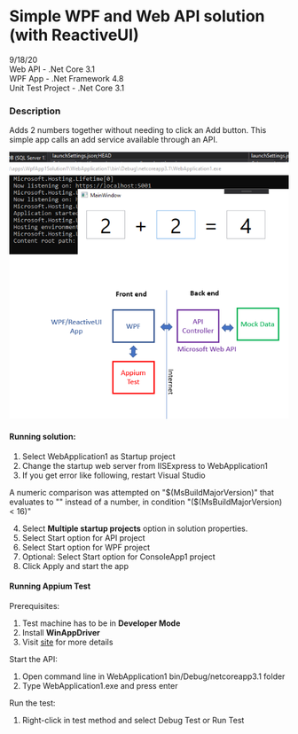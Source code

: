 # Simple WPF and Web API solution <br/>(with ReactiveUI)  

9/18/20  
Web API - .Net Core 3.1  
WPF App - .Net Framework 4.8  
Unit Test Project - .Net Core 3.1  

### Description
Adds 2 numbers together without needing to click an Add button. This simple app calls an add service available through an API.

![AddImage](Image1.PNG)

#### Running solution:  
1. Select WebApplication1 as Startup project
2. Change the startup web server from IISExpress to WebApplication1
3. If you get error like following, restart Visual Studio

A numeric comparison was attempted on "$(MsBuildMajorVersion)" that evaluates to "" instead of a number, in condition "($(MsBuildMajorVersion) < 16)"  


4. Select **Multiple startup projects** option in solution properties.  
5. Select Start option for API project  
6. Select Start option for WPF project  
7. Optional: Select Start option for ConsoleApp1 project 
8. Click Apply and start the app

#### Running Appium Test  
Prerequisites: 
1. Test machine has to be in **Developer Mode**
2. Install **WinAppDriver**
3. Visit [site](https://github.com/microsoft/WinAppDriver) for more details  

Start the API:
1. Open command line in WebApplication1 bin/Debug/netcoreapp3.1 folder
2. Type WebApplication1.exe and press enter  

Run the test:  
1. Right-click in test method and select Debug Test or Run Test




